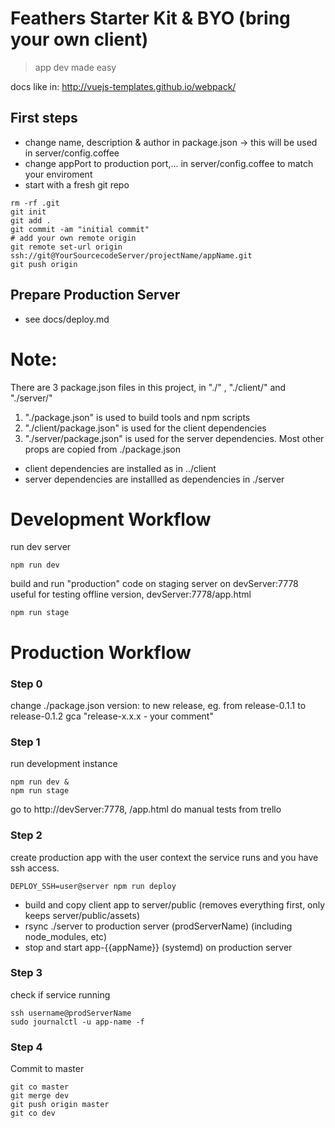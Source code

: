 # Feathers Starter Kit & BYO (bring your own client)

> app dev made easy

docs like in: http://vuejs-templates.github.io/webpack/


## First steps
- change name, description & author in package.json -> this will be used in server/config.coffee
- change appPort to production port,... in server/config.coffee to match your enviroment
- start with a fresh git repo
```
rm -rf .git
git init
git add .
git commit -am "initial commit"
# add your own remote origin
git remote set-url origin ssh://git@YourSourcecodeServer/projectName/appName.git
git push origin
```

## Prepare Production Server
- see docs/deploy.md


# Note:
There are 3 package.json files in this project, in "./" , "./client/" and "./server/"

1. "./package.json" is used to build tools and npm scripts
2. "./client/package.json" is used for the client dependencies
3. "./server/package.json" is used for the server dependencies. Most other props are copied from ./package.json

- client dependencies are installed as in ../client
- server dependencies are installled as dependencies in ./server


# Development Workflow

run dev server
```
npm run dev
```

build and run "production" code on staging server on devServer:7778
useful for testing offline version, devServer:7778/app.html
```
npm run stage
```

# Production Workflow
### Step 0
change ./package.json version: to new release, eg. from release-0.1.1 to release-0.1.2
gca "release-x.x.x - your comment"

### Step 1

run development instance
```
npm run dev &
npm run stage
```
go to http://devServer:7778, /app.html
do manual tests from trello

### Step 2

create production app with the user context the service runs and you have ssh access.

```
DEPLOY_SSH=user@server npm run deploy
```
- build and copy client app to server/public (removes everything first, only keeps server/public/assets)
- rsync ./server to production server (prodServerName) (including node_modules, etc)
- stop and start app-{{appName}} (systemd) on production server

### Step 3

check if service running
```
ssh username@prodServerName
sudo journalctl -u app-name -f
```

### Step 4

Commit to master
```
git co master
git merge dev
git push origin master
git co dev
```
